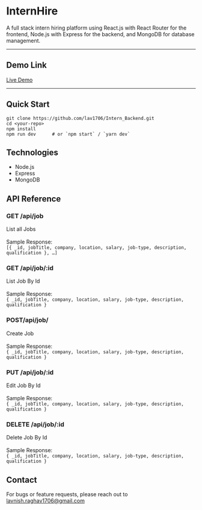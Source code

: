 # InternHire
A full stack intern hiring platform using React.js with React Router for the frontend, Node.js with Express for the backend, and MongoDB for database management.

---

## Demo Link

[Live Demo]([https://intern-backend-mxe4.onrender.com])  

---

## Quick Start

```
git clone https://github.com/lav1706/Intern_Backend.git
cd <your-repo>
npm install
npm run dev      # or `npm start` / `yarn dev`
```

## Technologies

- Node.js
- Express
- MongoDB


## API Reference

### **GET	/api/job**<br>	 
List all Jobs<br>	 
Sample Response:<br>
```[{ _id, jobTitle, company, location, salary, job-type, description,  qualification }, …]```

### **GET	/api/job/:id**<br>	 
List Job By Id<br>	 
Sample Response:<br>
```{ _id, jobTitle, company, location, salary, job-type, description,  qualification }```

### **POST/api/job/**<br>	 
Create Job<br>	 
Sample Response:<br>
```{ _id, jobTitle, company, location, salary, job-type, description,  qualification }```

### **PUT	/api/job/:id**<br>	 
Edit Job By Id<br>	 
Sample Response:<br>
```{ _id, jobTitle, company, location, salary, job-type, description,  qualification }```

### **DELETE	/api/job/:id**<br>	 
Delete Job By Id<br>	 
Sample Response:<br>
```{ _id, jobTitle, company, location, salary, job-type, description,  qualification }```

## Contact
For bugs or feature requests, please reach out to lavnish.raghav1706@gmail.com
